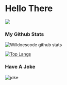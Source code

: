 # Hello There

![](https://camo.githubusercontent.com/992babdffd8c74a1502de375fbdf7e4d54773242/68747470733a2f2f6d656469612e67697068792e636f6d2f6d656469612f53576f536b4e36447854737a71494b4571762f67697068792e676966)

### My Github Stats
![Willdoescode github stats](https://github-readme-stats.vercel.app/api?username=willdoescode&show_icons=true&title_color=ffc857&icon_color=8ac926&text_color=daf7dc&bg_color=151515&hide=["stars"])

[![Top Langs](https://github-readme-stats.vercel.app/api/top-langs/?username=willdoescode&layout=compact&text_color=daf7dc&bg_color=151515)](https://github.com/anuraghazra/github-readme-stats)

### Have A Joke
![joke](https://readme-jokes.vercel.app/api)
